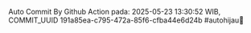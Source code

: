 Auto Commit By Github Action pada: 2025-05-23 13:30:52 WIB, COMMIT_UUID 191a85ea-c795-472a-85f6-cfba44e6d24b #autohijau🗿
